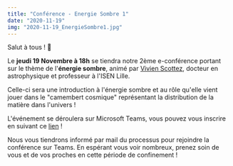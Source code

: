 ```yaml
---
title: "Conférence - Energie Sombre 1"
date: "2020-11-19"
img: "2020-11-19_EnergieSombre1.jpg"
---
```


Salut à tous ! 🚀

Le **jeudi 19 Novembre à 18h** se tiendra notre 2ème e-conférence portant sur le thème de l'**énergie sombre**, animé par [Vivien Scottez](https://fr.linkedin.com/in/dr-vivien-scottez), docteur en astrophysique et professeur à l'ISEN Lille.

Celle-ci sera une introduction à l'énergie sombre et au rôle qu'elle vient jouer dans le "camembert cosmique" représentant la distribution de la matière dans l'univers !

L'événement se déroulera sur Microsoft Teams, vous pouvez vous inscrire en suivant ce [lien]() !

Nous vous tiendrons informé par mail du processus pour rejoindre la conférence sur Teams. En espérant vous voir nombreux, prenez soin de vous et de vos proches en cette période de confinement !
